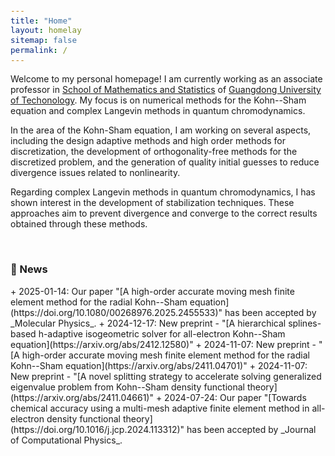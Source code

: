 ```yaml
---
title: "Home"
layout: homelay
sitemap: false
permalink: /
---
```


<style>
code {padding: 6px 8px; font-size: 90%;}
</style>

Welcome to my personal homepage! I am currently working as an associate professor in  [School of Mathematics and Statistics](https://math.gdut.edu.cn) of [Guangdong University of Techonology](https://www.gdut.edu.cn). My focus is on numerical methods for the Kohn--Sham equation and complex Langevin methods in quantum chromodynamics.

In the area of the Kohn-Sham equation, I am working on several aspects, including the design adaptive methods and high order methods for discretization, the development of orthogonality-free methods for the discretized problem, and the generation of quality initial guesses to reduce divergence issues related to nonlinearity.

Regarding complex Langevin methods in quantum chromodynamics, I has shown interest in the development of stabilization techniques. These approaches aim to prevent divergence and converge to the correct results obtained through these methods.


<br/>

<div class="well-md">
  <h3>📰 News</h3>
+ 2025-01-14: Our paper "[A high-order accurate moving mesh finite element method for the radial Kohn--Sham equation](https://doi.org/10.1080/00268976.2025.2455533)" has been accepted by _Molecular Physics_.
+ 2024-12-17: New preprint - "[A hierarchical splines-based h-adaptive isogeometric solver for all-electron Kohn--Sham equation](https://arxiv.org/abs/2412.12580)"
+ 2024-11-07: New preprint - "[A high-order accurate moving mesh finite element method for the radial Kohn--Sham equation](https://arxiv.org/abs/2411.04701)"
+ 2024-11-07: New preprint - "[A novel splitting strategy to accelerate solving generalized eigenvalue problem from Kohn--Sham density functional theory](https://arxiv.org/abs/2411.04661)"
+ 2024-07-24: Our paper "[Towards chemical accuracy using a multi-mesh adaptive finite element method in all-electron density functional theory](https://doi.org/10.1016/j.jcp.2024.113312)" has been accepted by _Journal of Computational Physics_.
<!-- + 2022-6-28: Our paper "An Entropic Method for Discrete Systems with Gibbs Entropy" has been accepted by _SIAM Journal on Numerical Analysis_. -->

</div>

